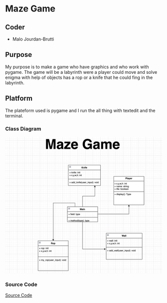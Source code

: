 # Maze Game
## Coder
- Malo Jourdan-Brutti
## Purpose
My purpose is to make a game who have graphics and who work with pygame. The game will be a labyrinth were a player could move and solve enigma with help of objects has a rop or a knife that he could fing in the labyrinth. 
## Platform
The plateform used is pygame and I run the all thing with textedit and the terminal.
### Class Diagram 
![ClassDiagram](https://github.com/410192/Computer-Programming-Individual-Project/blob/main/IMG/Img2.png?raw=true)
### Source Code
[Source Code]()
